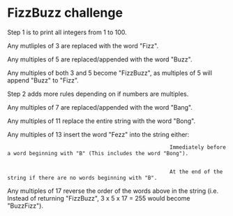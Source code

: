 # FizzBuzz challenge

Step 1 is to print all integers from 1 to 100.


Any mutliples of 3 are replaced with the word "Fizz".


Any multiples of 5 are replaced/appended with the word "Buzz".


Any multiples of both 3 and 5 become "FizzBuzz", as multiples of 5 will append "Buzz" to "Fizz".



Step 2 adds more rules depending on if numbers are multiples.


Any multiples of 7 are replaced/appended with the word "Bang".


Any multiples of 11 replace the entire string with the word "Bong".


Any multiples of 13 insert the word "Fezz" into the string either:


                                                        Immediately before a word beginning with "B" (This includes the word "Bong").
                                                        
                                                        
                                                        At the end of the string if there are no words beginning with "B".
                                                        
                                                        
Any multiples of 17 reverse the order of the words above in the string (i.e. Instead of returning "FizzBuzz", 3 x 5 x 17 = 255 would become "BuzzFizz").
